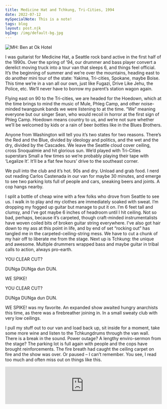 ```yaml
---
title: Medicine Hat and Tchkung, Tri-Cities, 1994
date: 2022-07-12
mySpecialNote: This is a note!
tags: blog
layout: post.njk
bgImg: /img/default-bg.jpg
---
```


![MH: Ben at Ok Hotel](/img/MH.OkHotel1.png)

I was guitarist for Medicine Hat, a Seattle rock band active in the first half of the 1990s. Over the spring of ’94, our drummer and bass player convert a derelict moving truck into a tour van that sleeps 6, and things feel official. It’s the beginning of summer and we’re over the mountains, heading east to do another mini tour of the state: Yakima, Tri-cities, Spokane, maybe Boise. This time we’re in a van all our own, just like Fugazi, Drive Like Jehu, the Police, etc. We’ll never have to borrow my parent’s station wagon again.

Flying east on 90 to the Tri-cities, we are headed for the Hoedown, which at the time brings to mind the music of Mule, Phleg Camp, and other noise-minded twangpunk bands we were listening to at the time. “We” meaning everyone but our singer Sean, who would recoil in horror at the first sign of Phleg Camp. Hoedown means country to us, and we’re not sure whether we’ll be welcomed by kids or a rain of beer bottles like in the Blues Brothers.

Anyone from Washington will tell you it’s two states for two reasons. There’s the Red and the Blue, divided by ideology and politics, and the wet and the dry, divided by the Cascades. We leave the Seattle cloud cover ceiling, cross Snoqualmie and hit glorious sun. We’d played with Tri-Cities superstars Small a few times so we’re probably playing their tape with ‘Legalize It’. It’ll be a flat few hours’ drive to the southeast corner.

We pull into the club and it’s hot. 90s and dry. Unload and grab food. I nerd out reading Carlos Castenada in our van for maybe 30 minutes, and emerge to see two parking lots full of people and cars, sneaking beers and joints. A cop hangs nearby.

I split a bottle of cheap wine with a few folks who drove from Seattle to see us. I walk in to play and my clothes are immediately soaked with sweat. I’m dropping my fogged up guitar but manage to put it on. I’m 6 feet tall and clumsy, and I’ve got maybe 6 inches of headroom until I hit ceiling. Not so bad, perhaps, because it’s carpeted, though craft-minded instrumentalists have woven coiled bits of broken guitar string everywhere. I’ve also got hair down to my ass at this point in life, and by end of set “rocking out” has tangled me in the carpeted-ceiling-string mess. We have to cut a chunk of my hair off to liberate me from the stage.
Next up is Tchkung: the unique and awesome. Multiple drummers wrapped bass and maybe guitar in tribal calls to action, always pro-earth.

YOU CLEAR CUT?

DUNga DUNga dun DUN.

WE SPIKE!

YOU CLEAR CUT?

DUNga DUNga dun DUN.

WE SPIKE! was my favorite. An expanded show awaited hungry anarchists this time, as there was a firebreather joining in. In a small sweaty club with very low ceilings.

I pull my stuff out to our van and load back up, sit inside for a moment, take some more wine and listen to the Tchkungdrums through the van wall. There is a break in the sound. Power outage? A lengthy enviro-sermon from the stage? The parking lot is full again with people and the cops have brought reinforcements. The fire breath had caught the ceiling carpet on fire and the show was over. Or paused – I can’t remember. You see, I read too much and often miss out on things like this.

<iframe style="border: 0; width: 100%; height: 120px;" src="https://bandcamp.com/EmbeddedPlayer/album=1876978809/size=large/bgcol=ffffff/linkcol=0687f5/tracklist=false/artwork=small/transparent=true/" seamless><a href="https://listenfastermusic.bandcamp.com/album/medicine-hat">Medicine Hat by Medicine Hat</a></iframe>